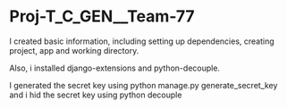 # Proj-T_C_GEN__Team-77

I created basic information, including setting up dependencies, creating project, app and working directory.

Also, i installed django-extensions and python-decouple.

I generated the secret key using python manage.py generate_secret_key and i hid the secret key using python decouple
